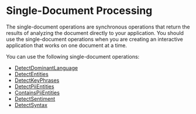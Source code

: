 # Single\-Document Processing<a name="how-single"></a>

The single\-document operations are synchronous operations that return the results of analyzing the document directly to your application\. You should use the single\-document operations when you are creating an interactive application that works on one document at a time\.

You can use the following single\-document operations:
+ [ DetectDominantLanguage ](API_DetectDominantLanguage.md)
+ [ DetectEntities ](API_DetectEntities.md)
+ [ DetectKeyPhrases ](API_DetectKeyPhrases.md)
+ [ DetectPiiEntities ](API_DetectPiiEntities.md)
+ [ ContainsPiiEntities ](API_ContainsPiiEntities.md)
+ [ DetectSentiment ](API_DetectSentiment.md)
+ [ DetectSyntax ](API_DetectSyntax.md)